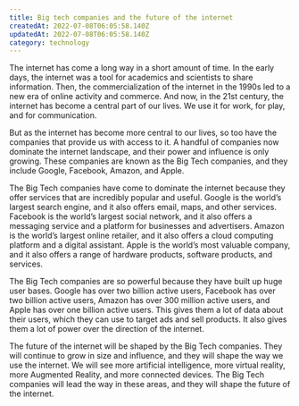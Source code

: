 ```yaml
---
title: Big tech companies and the future of the internet
createdAt: 2022-07-08T06:05:58.140Z
updatedAt: 2022-07-08T06:05:58.140Z
category: technology
---
```


The internet has come a long way in a short amount of time. In the early days, the internet was a tool for academics and scientists to share information. Then, the commercialization of the internet in the 1990s led to a new era of online activity and commerce. And now, in the 21st century, the internet has become a central part of our lives. We use it for work, for play, and for communication.

But as the internet has become more central to our lives, so too have the companies that provide us with access to it. A handful of companies now dominate the internet landscape, and their power and influence is only growing. These companies are known as the Big Tech companies, and they include Google, Facebook, Amazon, and Apple.

The Big Tech companies have come to dominate the internet because they offer services that are incredibly popular and useful. Google is the world’s largest search engine, and it also offers email, maps, and other services. Facebook is the world’s largest social network, and it also offers a messaging service and a platform for businesses and advertisers. Amazon is the world’s largest online retailer, and it also offers a cloud computing platform and a digital assistant. Apple is the world’s most valuable company, and it also offers a range of hardware products, software products, and services.

The Big Tech companies are so powerful because they have built up huge user bases. Google has over two billion active users, Facebook has over two billion active users, Amazon has over 300 million active users, and Apple has over one billion active users. This gives them a lot of data about their users, which they can use to target ads and sell products. It also gives them a lot of power over the direction of the internet.

The future of the internet will be shaped by the Big Tech companies. They will continue to grow in size and influence, and they will shape the way we use the internet. We will see more artificial intelligence, more virtual reality, more Augmented Reality, and more connected devices. The Big Tech companies will lead the way in these areas, and they will shape the future of the internet.
